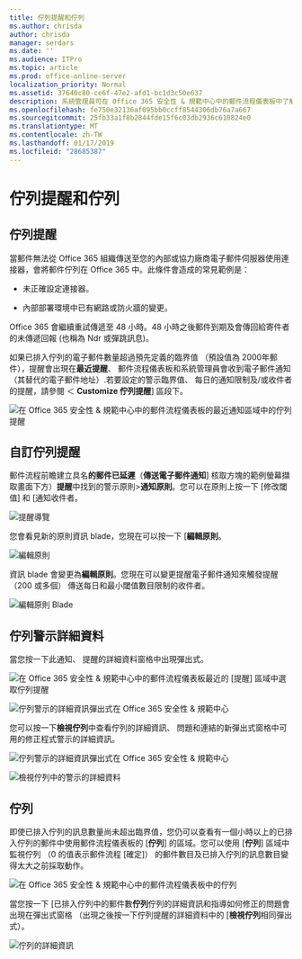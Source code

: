 ```yaml
---
title: 佇列提醒和佇列
ms.author: chrisda
author: chrisda
manager: serdars
ms.date: ''
ms.audience: ITPro
ms.topic: article
ms.prod: office-online-server
localization_priority: Normal
ms.assetid: 37640c80-ce6f-47e2-afd1-bc1d3c50e637
description: 系統管理員可在 Office 365 安全性 & 規範中心中的郵件流程儀表板中了解佇列提醒和佇列。
ms.openlocfilehash: fe750e32136af095bb0ccff8544306db76a7a667
ms.sourcegitcommit: 25fb33a1f8b2844fde15f6c03db2936c610824e0
ms.translationtype: MT
ms.contentlocale: zh-TW
ms.lasthandoff: 01/17/2019
ms.locfileid: "28685387"
---
```

# <a name="queue-alerts-and-queues"></a>佇列提醒和佇列

## <a name="queue-alerts"></a>佇列提醒

當郵件無法從 Office 365 組織傳送至您的內部或協力廠商電子郵件伺服器使用連接器，會將郵件佇列在 Office 365 中。此條件會造成的常見範例是：

- 未正確設定連接器。

- 內部部署環境中已有網路或防火牆的變更。

Office 365 會繼續重試傳遞至 48 小時。48 小時之後郵件到期及會傳回給寄件者的未傳遞回報 (也稱為 Ndr 或彈跳訊息)。

如果已排入佇列的電子郵件數量超過預先定義的臨界值 （預設值為 2000年郵件），提醒會出現在**最近提醒**、 郵件流程儀表板和系統管理員會收到電子郵件通知 （其替代的電子郵件地址）.若要設定的警示臨界值、 每日的通知限制及/或收件者的提醒，請參閱 ＜ **Customize 佇列提醒**] 區段下。

![在 Office 365 安全性 & 規範中心中的郵件流程儀表板的最近通知區域中的佇列提醒](media/5fc4a51c-6118-4270-960b-c6b176ef94ae.png)

## <a name="customize-queue-alerts"></a>自訂佇列提醒

郵件流程前瞻建立具名**的郵件已延遲**（**傳送電子郵件通知**] 核取方塊的範例螢幕擷取畫面下方）**提醒**中找到的警示原則\>**通知原則**。您可以在原則上按一下 [修改閾值] 和 [通知收件者。

![提醒導覽](media/efb95976-9e0b-484e-a2fd-093c5bc7a40f.png)

您會看見新的原則資訊 blade，您現在可以按一下 [**編輯原則**。

![編輯原則 ](media/ed2aceae-3ee2-4849-a17e-87915987a7dd.png)

資訊 blade 會變更為**編輯原則**。您現在可以變更提醒電子郵件通知來觸發提醒 （200 或多個） 傳送每日和最小閾值數目限制的收件者。

![編輯原則 Blade](media/c657cc74-7867-474c-b2c9-dc478449f990.png)

## <a name="queue-alert-details"></a>佇列警示詳細資料

當您按一下此通知、 提醒的詳細資料窗格中出現彈出式。

![在 Office 365 安全性 & 規範中心中的郵件流程儀表板最近的 [提醒] 區域中選取佇列提醒](media/1f6b0e96-5b2c-41ef-9684-9d813b3fabe6.png)

![佇列警示的詳細資訊彈出式在 Office 365 安全性 & 規範中心](media/105c8fff-912f-4763-8806-2740ebdecd4b.png)

您可以按一下**檢視佇列**中查看佇列的詳細資訊、 問題和連結的新彈出式窗格中可用的修正程式警示的詳細資訊。

![佇列警示的詳細資訊彈出式在 Office 365 安全性 & 規範中心](media/8ff60955-55ef-4f32-a966-85e02cb608d1.png)

![檢視佇列中的警示的詳細資料](media/4eb088fe-5dd9-4bf4-b959-c1bb2545c515.png)

## <a name="queues"></a>佇列

即使已排入佇列的訊息數量尚未超出臨界值，您仍可以查看有一個小時以上的已排入佇列的郵件中使用郵件流程儀表板的 [**佇列**] 的區域。您可以使用 [**佇列**] 區域中監視佇列 （0 的值表示郵件流程 [確定]） 的郵件數目及已排入佇列的訊息數目變得太大之前採取動作。

![在 Office 365 安全性 & 規範中心中的郵件流程儀表板中的佇列](media/0ef6e2ef-dd22-4363-9d4a-b20a00babc9f.png)

當您按一下 [已排入佇列中的郵件數**佇列**佇列的詳細資訊和指導如何修正的問題會出現在彈出式窗格 （出現之後按一下佇列提醒的詳細資料中的 [**檢視佇列**相同彈出式）。

![佇列的詳細資訊](media/4eb088fe-5dd9-4bf4-b959-c1bb2545c515.png)
